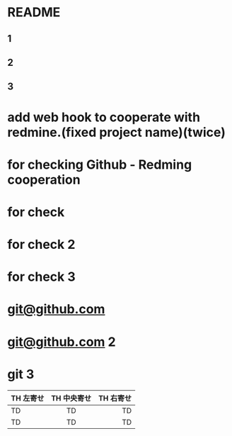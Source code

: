 # README
## 1
## 2
## 3

# add web hook to cooperate with redmine.(fixed project name)(twice)
# for checking Github - Redming cooperation
# for check
# for check 2
# for check 3
# git@github.com
# git@github.com 2
# git 3


| TH 左寄せ | TH 中央寄せ | TH 右寄せ |
| :--- | :---: | ---: |
| TD | TD | TD |
| TD | TD | TD |
